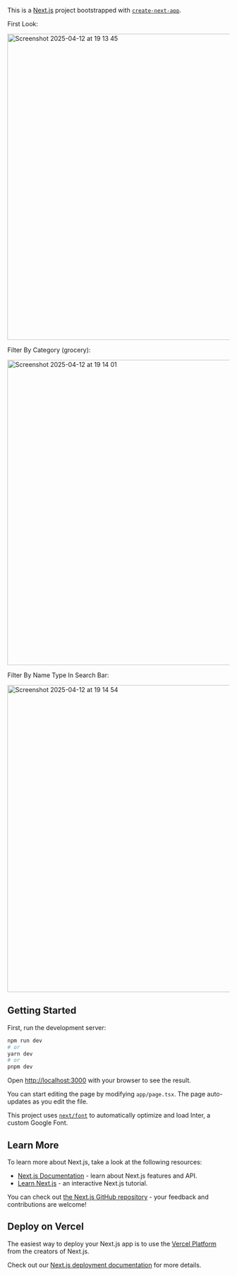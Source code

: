 This is a [Next.js](https://nextjs.org/) project bootstrapped with [`create-next-app`](https://github.com/vercel/next.js/tree/canary/packages/create-next-app).

First Look:

<img width="693" alt="Screenshot 2025-04-12 at 19 13 45" src="https://github.com/user-attachments/assets/912be07d-1e08-411d-b88a-902ff5547867" />

Filter By Category (grocery):

<img width="691" alt="Screenshot 2025-04-12 at 19 14 01" src="https://github.com/user-attachments/assets/8ebdc1d5-deef-4c60-ba7a-33e0d6a67b2b" />

Filter By Name Type In Search Bar:

<img width="695" alt="Screenshot 2025-04-12 at 19 14 54" src="https://github.com/user-attachments/assets/68d3bc77-90d4-4d81-8adf-a5e081fd2848" />


## Getting Started

First, run the development server:

```bash
npm run dev
# or
yarn dev
# or
pnpm dev
```

Open [http://localhost:3000](http://localhost:3000) with your browser to see the result.

You can start editing the page by modifying `app/page.tsx`. The page auto-updates as you edit the file.

This project uses [`next/font`](https://nextjs.org/docs/basic-features/font-optimization) to automatically optimize and load Inter, a custom Google Font.

## Learn More

To learn more about Next.js, take a look at the following resources:

- [Next.js Documentation](https://nextjs.org/docs) - learn about Next.js features and API.
- [Learn Next.js](https://nextjs.org/learn) - an interactive Next.js tutorial.

You can check out [the Next.js GitHub repository](https://github.com/vercel/next.js/) - your feedback and contributions are welcome!

## Deploy on Vercel

The easiest way to deploy your Next.js app is to use the [Vercel Platform](https://vercel.com/new?utm_medium=default-template&filter=next.js&utm_source=create-next-app&utm_campaign=create-next-app-readme) from the creators of Next.js.

Check out our [Next.js deployment documentation](https://nextjs.org/docs/deployment) for more details.
